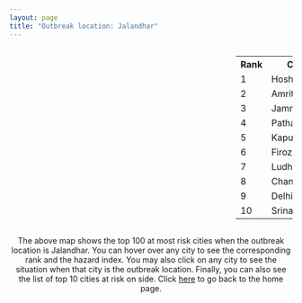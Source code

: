 ```yaml
---
layout: page
title: "Outbreak location: Jalandhar"
---
```

<div style="width: 100%; overflow: auto;">
<div style="width: 75%; float: left;">
<div id="mapid">
<script src="https://buda-magenta.github.io/hazard_map/load_map.js"></script>

<script>
var marker_outbreak = L.marker([31.292011, 75.568058],{"autoPan": true}).addTo(map); marker_outbreak.bindTooltip("Jalandhar").openTooltip();

var circle_1 = L.circle([31.608574, 75.846442], {"pane": "markerPane", "color": "red", "fill": true, "fillOpacity": 0.2, "fillRule": "evenodd", "lineCap": "round", "lineJoin": "round", "opacity": 1.0, "radius": 98198, "stroke": true, "weight": 3}).addTo(map);
circle_1.bindTooltip("Hoshiarpur<br>rank: 1<br>hazard index: 0.098198")
circle_1.bindPopup('<a href="https://buda-magenta.github.io/hazard_map/Hoshiarpur">Hoshiarpur</a>')

var circle_2 = L.circle([31.634308, 74.873679], {"pane": "markerPane", "color": "red", "fill": true, "fillOpacity": 0.2, "fillRule": "evenodd", "lineCap": "round", "lineJoin": "round", "opacity": 1.0, "radius": 73329, "stroke": true, "weight": 3}).addTo(map);
circle_2.bindTooltip("Amritsar<br>rank: 2<br>hazard index: 0.073329")
circle_2.bindPopup('<a href="https://buda-magenta.github.io/hazard_map/Amritsar">Amritsar</a>')

var circle_3 = L.circle([32.718561, 74.858092], {"pane": "markerPane", "color": "red", "fill": true, "fillOpacity": 0.2, "fillRule": "evenodd", "lineCap": "round", "lineJoin": "round", "opacity": 1.0, "radius": 59275, "stroke": true, "weight": 3}).addTo(map);
circle_3.bindTooltip("Jammu<br>rank: 3<br>hazard index: 0.059275")
circle_3.bindPopup('<a href="https://buda-magenta.github.io/hazard_map/Jammu">Jammu</a>')

var circle_4 = L.circle([32.301710, 75.658642], {"pane": "markerPane", "color": "red", "fill": true, "fillOpacity": 0.2, "fillRule": "evenodd", "lineCap": "round", "lineJoin": "round", "opacity": 1.0, "radius": 32208, "stroke": true, "weight": 3}).addTo(map);
circle_4.bindTooltip("Pathankot<br>rank: 4<br>hazard index: 0.032209")
circle_4.bindPopup('<a href="https://buda-magenta.github.io/hazard_map/Pathankot">Pathankot</a>')

var circle_5 = L.circle([31.385241, 75.305523], {"pane": "markerPane", "color": "red", "fill": true, "fillOpacity": 0.2, "fillRule": "evenodd", "lineCap": "round", "lineJoin": "round", "opacity": 1.0, "radius": 23342, "stroke": true, "weight": 3}).addTo(map);
circle_5.bindTooltip("Kapurthala<br>rank: 5<br>hazard index: 0.023343")
circle_5.bindPopup('<a href="https://buda-magenta.github.io/hazard_map/Kapurthala">Kapurthala</a>')

var circle_6 = L.circle([30.885100, 74.660141], {"pane": "markerPane", "color": "red", "fill": true, "fillOpacity": 0.2, "fillRule": "evenodd", "lineCap": "round", "lineJoin": "round", "opacity": 1.0, "radius": 22910, "stroke": true, "weight": 3}).addTo(map);
circle_6.bindTooltip("Firozpur<br>rank: 6<br>hazard index: 0.022910")
circle_6.bindPopup('<a href="https://buda-magenta.github.io/hazard_map/Firozpur">Firozpur</a>')

var circle_7 = L.circle([30.909016, 75.851601], {"pane": "markerPane", "color": "red", "fill": true, "fillOpacity": 0.2, "fillRule": "evenodd", "lineCap": "round", "lineJoin": "round", "opacity": 1.0, "radius": 20403, "stroke": true, "weight": 3}).addTo(map);
circle_7.bindTooltip("Ludhiana<br>rank: 7<br>hazard index: 0.020404")
circle_7.bindPopup('<a href="https://buda-magenta.github.io/hazard_map/Ludhiana">Ludhiana</a>')

var circle_8 = L.circle([30.733442, 76.779714], {"pane": "markerPane", "color": "red", "fill": true, "fillOpacity": 0.2, "fillRule": "evenodd", "lineCap": "round", "lineJoin": "round", "opacity": 1.0, "radius": 7600, "stroke": true, "weight": 3}).addTo(map);
circle_8.bindTooltip("Chandigarh<br>rank: 8<br>hazard index: 0.007601")
circle_8.bindPopup('<a href="https://buda-magenta.github.io/hazard_map/Chandigarh">Chandigarh</a>')

var circle_9 = L.circle([28.651718, 77.221939], {"pane": "markerPane", "color": "red", "fill": true, "fillOpacity": 0.2, "fillRule": "evenodd", "lineCap": "round", "lineJoin": "round", "opacity": 1.0, "radius": 7436, "stroke": true, "weight": 3}).addTo(map);
circle_9.bindTooltip("Delhi<br>rank: 9<br>hazard index: 0.007436")
circle_9.bindPopup('<a href="https://buda-magenta.github.io/hazard_map/Delhi">Delhi</a>')

var circle_10 = L.circle([34.074744, 74.820444], {"pane": "markerPane", "color": "red", "fill": true, "fillOpacity": 0.2, "fillRule": "evenodd", "lineCap": "round", "lineJoin": "round", "opacity": 1.0, "radius": 2032, "stroke": true, "weight": 3}).addTo(map);
circle_10.bindTooltip("Srinagar<br>rank: 10<br>hazard index: 0.002033")
circle_10.bindPopup('<a href="https://buda-magenta.github.io/hazard_map/Srinagar">Srinagar</a>')

var circle_11 = L.circle([30.179115, 75.047102], {"pane": "markerPane", "color": "red", "fill": true, "fillOpacity": 0.2, "fillRule": "evenodd", "lineCap": "round", "lineJoin": "round", "opacity": 1.0, "radius": 1922, "stroke": true, "weight": 3}).addTo(map);
circle_11.bindTooltip("Bathinda<br>rank: 11<br>hazard index: 0.001923")
circle_11.bindPopup('<a href="https://buda-magenta.github.io/hazard_map/Bathinda">Bathinda</a>')

var circle_12 = L.circle([31.819303, 75.199994], {"pane": "markerPane", "color": "red", "fill": true, "fillOpacity": 0.2, "fillRule": "evenodd", "lineCap": "round", "lineJoin": "round", "opacity": 1.0, "radius": 1747, "stroke": true, "weight": 3}).addTo(map);
circle_12.bindTooltip("Batala<br>rank: 12<br>hazard index: 0.001747")
circle_12.bindPopup('<a href="https://buda-magenta.github.io/hazard_map/Batala">Batala</a>')

var circle_13 = L.circle([29.988077, 77.508130], {"pane": "markerPane", "color": "red", "fill": true, "fillOpacity": 0.2, "fillRule": "evenodd", "lineCap": "round", "lineJoin": "round", "opacity": 1.0, "radius": 1600, "stroke": true, "weight": 3}).addTo(map);
circle_13.bindTooltip("Saharanpur<br>rank: 13<br>hazard index: 0.001600")
circle_13.bindPopup('<a href="https://buda-magenta.github.io/hazard_map/Saharanpur">Saharanpur</a>')

var circle_14 = L.circle([29.583333, 75.083333], {"pane": "markerPane", "color": "red", "fill": true, "fillOpacity": 0.2, "fillRule": "evenodd", "lineCap": "round", "lineJoin": "round", "opacity": 1.0, "radius": 1342, "stroke": true, "weight": 3}).addTo(map);
circle_14.bindTooltip("Sirsa<br>rank: 14<br>hazard index: 0.001342")
circle_14.bindPopup('<a href="https://buda-magenta.github.io/hazard_map/Sirsa">Sirsa</a>')

var circle_15 = L.circle([30.145054, 74.195660], {"pane": "markerPane", "color": "red", "fill": true, "fillOpacity": 0.2, "fillRule": "evenodd", "lineCap": "round", "lineJoin": "round", "opacity": 1.0, "radius": 1334, "stroke": true, "weight": 3}).addTo(map);
circle_15.bindTooltip("Abohar<br>rank: 15<br>hazard index: 0.001335")
circle_15.bindPopup('<a href="https://buda-magenta.github.io/hazard_map/Abohar">Abohar</a>')

var circle_16 = L.circle([31.104153, 77.170973], {"pane": "markerPane", "color": "red", "fill": true, "fillOpacity": 0.2, "fillRule": "evenodd", "lineCap": "round", "lineJoin": "round", "opacity": 1.0, "radius": 1043, "stroke": true, "weight": 3}).addTo(map);
circle_16.bindTooltip("Shimla<br>rank: 16<br>hazard index: 0.001044")
circle_16.bindPopup('<a href="https://buda-magenta.github.io/hazard_map/Shimla">Shimla</a>')

var circle_17 = L.circle([30.783987, 75.160574], {"pane": "markerPane", "color": "red", "fill": true, "fillOpacity": 0.2, "fillRule": "evenodd", "lineCap": "round", "lineJoin": "round", "opacity": 1.0, "radius": 900, "stroke": true, "weight": 3}).addTo(map);
circle_17.bindTooltip("Moga<br>rank: 17<br>hazard index: 0.000901")
circle_17.bindPopup('<a href="https://buda-magenta.github.io/hazard_map/Moga">Moga</a>')

var circle_18 = L.circle([30.883006, 75.869732], {"pane": "markerPane", "color": "red", "fill": true, "fillOpacity": 0.2, "fillRule": "evenodd", "lineCap": "round", "lineJoin": "round", "opacity": 1.0, "radius": 898, "stroke": true, "weight": 3}).addTo(map);
circle_18.bindTooltip("S.A.S. Nagar<br>rank: 18<br>hazard index: 0.000899")
circle_18.bindPopup('<a href="https://buda-magenta.github.io/hazard_map/S.A.S._Nagar">S.A.S. Nagar</a>')

var circle_19 = L.circle([30.283140, 74.522997], {"pane": "markerPane", "color": "red", "fill": true, "fillOpacity": 0.2, "fillRule": "evenodd", "lineCap": "round", "lineJoin": "round", "opacity": 1.0, "radius": 889, "stroke": true, "weight": 3}).addTo(map);
circle_19.bindTooltip("Muktsar<br>rank: 19<br>hazard index: 0.000889")
circle_19.bindPopup('<a href="https://buda-magenta.github.io/hazard_map/Muktsar">Muktsar</a>')

var circle_20 = L.circle([19.075990, 72.877393], {"pane": "markerPane", "color": "red", "fill": true, "fillOpacity": 0.2, "fillRule": "evenodd", "lineCap": "round", "lineJoin": "round", "opacity": 1.0, "radius": 771, "stroke": true, "weight": 3}).addTo(map);
circle_20.bindTooltip("Mumbai<br>rank: 20<br>hazard index: 0.000771")
circle_20.bindPopup('<a href="https://buda-magenta.github.io/hazard_map/Mumbai">Mumbai</a>')

var circle_21 = L.circle([30.533129, 75.880760], {"pane": "markerPane", "color": "red", "fill": true, "fillOpacity": 0.2, "fillRule": "evenodd", "lineCap": "round", "lineJoin": "round", "opacity": 1.0, "radius": 760, "stroke": true, "weight": 3}).addTo(map);
circle_21.bindTooltip("Malerkotla<br>rank: 21<br>hazard index: 0.000761")
circle_21.bindPopup('<a href="https://buda-magenta.github.io/hazard_map/Malerkotla">Malerkotla</a>')

var circle_22 = L.circle([30.209087, 76.339872], {"pane": "markerPane", "color": "red", "fill": true, "fillOpacity": 0.2, "fillRule": "evenodd", "lineCap": "round", "lineJoin": "round", "opacity": 1.0, "radius": 690, "stroke": true, "weight": 3}).addTo(map);
circle_22.bindTooltip("Patiala<br>rank: 22<br>hazard index: 0.000690")
circle_22.bindPopup('<a href="https://buda-magenta.github.io/hazard_map/Patiala">Patiala</a>')

var circle_23 = L.circle([26.296772, 73.035143], {"pane": "markerPane", "color": "red", "fill": true, "fillOpacity": 0.2, "fillRule": "evenodd", "lineCap": "round", "lineJoin": "round", "opacity": 1.0, "radius": 684, "stroke": true, "weight": 3}).addTo(map);
circle_23.bindTooltip("Jodhpur<br>rank: 23<br>hazard index: 0.000684")
circle_23.bindPopup('<a href="https://buda-magenta.github.io/hazard_map/Jodhpur">Jodhpur</a>')

var circle_24 = L.circle([23.021624, 72.579707], {"pane": "markerPane", "color": "red", "fill": true, "fillOpacity": 0.2, "fillRule": "evenodd", "lineCap": "round", "lineJoin": "round", "opacity": 1.0, "radius": 642, "stroke": true, "weight": 3}).addTo(map);
circle_24.bindTooltip("Ahmedabad<br>rank: 24<br>hazard index: 0.000642")
circle_24.bindPopup('<a href="https://buda-magenta.github.io/hazard_map/Ahmedabad">Ahmedabad</a>')

var circle_25 = L.circle([26.838100, 80.934600], {"pane": "markerPane", "color": "red", "fill": true, "fillOpacity": 0.2, "fillRule": "evenodd", "lineCap": "round", "lineJoin": "round", "opacity": 1.0, "radius": 574, "stroke": true, "weight": 3}).addTo(map);
circle_25.bindTooltip("Lucknow<br>rank: 25<br>hazard index: 0.000575")
circle_25.bindPopup('<a href="https://buda-magenta.github.io/hazard_map/Lucknow">Lucknow</a>')

var circle_26 = L.circle([30.370469, 75.504017], {"pane": "markerPane", "color": "red", "fill": true, "fillOpacity": 0.2, "fillRule": "evenodd", "lineCap": "round", "lineJoin": "round", "opacity": 1.0, "radius": 567, "stroke": true, "weight": 3}).addTo(map);
circle_26.bindTooltip("Barnala<br>rank: 26<br>hazard index: 0.000568")
circle_26.bindPopup('<a href="https://buda-magenta.github.io/hazard_map/Barnala">Barnala</a>')

var circle_27 = L.circle([28.863842, 78.805778], {"pane": "markerPane", "color": "red", "fill": true, "fillOpacity": 0.2, "fillRule": "evenodd", "lineCap": "round", "lineJoin": "round", "opacity": 1.0, "radius": 530, "stroke": true, "weight": 3}).addTo(map);
circle_27.bindTooltip("Moradabad<br>rank: 27<br>hazard index: 0.000530")
circle_27.bindPopup('<a href="https://buda-magenta.github.io/hazard_map/Moradabad">Moradabad</a>')

var circle_28 = L.circle([29.000653, 77.768229], {"pane": "markerPane", "color": "red", "fill": true, "fillOpacity": 0.2, "fillRule": "evenodd", "lineCap": "round", "lineJoin": "round", "opacity": 1.0, "radius": 488, "stroke": true, "weight": 3}).addTo(map);
circle_28.bindTooltip("Meerut<br>rank: 28<br>hazard index: 0.000488")
circle_28.bindPopup('<a href="https://buda-magenta.github.io/hazard_map/Meerut">Meerut</a>')

var circle_29 = L.circle([30.384367, 76.770421], {"pane": "markerPane", "color": "red", "fill": true, "fillOpacity": 0.2, "fillRule": "evenodd", "lineCap": "round", "lineJoin": "round", "opacity": 1.0, "radius": 462, "stroke": true, "weight": 3}).addTo(map);
circle_29.bindTooltip("Ambala<br>rank: 29<br>hazard index: 0.000463")
circle_29.bindPopup('<a href="https://buda-magenta.github.io/hazard_map/Ambala">Ambala</a>')

var circle_30 = L.circle([25.531031, 78.652689], {"pane": "markerPane", "color": "red", "fill": true, "fillOpacity": 0.2, "fillRule": "evenodd", "lineCap": "round", "lineJoin": "round", "opacity": 1.0, "radius": 446, "stroke": true, "weight": 3}).addTo(map);
circle_30.bindTooltip("Jhansi<br>rank: 30<br>hazard index: 0.000447")
circle_30.bindPopup('<a href="https://buda-magenta.github.io/hazard_map/Jhansi">Jhansi</a>')

var circle_31 = L.circle([28.015929, 73.317137], {"pane": "markerPane", "color": "red", "fill": true, "fillOpacity": 0.2, "fillRule": "evenodd", "lineCap": "round", "lineJoin": "round", "opacity": 1.0, "radius": 422, "stroke": true, "weight": 3}).addTo(map);
circle_31.bindTooltip("Bikaner<br>rank: 31<br>hazard index: 0.000423")
circle_31.bindPopup('<a href="https://buda-magenta.github.io/hazard_map/Bikaner">Bikaner</a>')

var circle_32 = L.circle([28.457876, 79.405571], {"pane": "markerPane", "color": "red", "fill": true, "fillOpacity": 0.2, "fillRule": "evenodd", "lineCap": "round", "lineJoin": "round", "opacity": 1.0, "radius": 415, "stroke": true, "weight": 3}).addTo(map);
circle_32.bindTooltip("Bareilly<br>rank: 32<br>hazard index: 0.000416")
circle_32.bindPopup('<a href="https://buda-magenta.github.io/hazard_map/Bareilly">Bareilly</a>')

var circle_33 = L.circle([28.428262, 77.002700], {"pane": "markerPane", "color": "red", "fill": true, "fillOpacity": 0.2, "fillRule": "evenodd", "lineCap": "round", "lineJoin": "round", "opacity": 1.0, "radius": 358, "stroke": true, "weight": 3}).addTo(map);
circle_33.bindTooltip("Gurgaon<br>rank: 33<br>hazard index: 0.000358")
circle_33.bindPopup('<a href="https://buda-magenta.github.io/hazard_map/Gurgaon">Gurgaon</a>')

var circle_34 = L.circle([22.541418, 88.357691], {"pane": "markerPane", "color": "red", "fill": true, "fillOpacity": 0.2, "fillRule": "evenodd", "lineCap": "round", "lineJoin": "round", "opacity": 1.0, "radius": 347, "stroke": true, "weight": 3}).addTo(map);
circle_34.bindTooltip("Kolkata<br>rank: 34<br>hazard index: 0.000348")
circle_34.bindPopup('<a href="https://buda-magenta.github.io/hazard_map/Kolkata">Kolkata</a>')

var circle_35 = L.circle([29.938447, 78.145298], {"pane": "markerPane", "color": "red", "fill": true, "fillOpacity": 0.2, "fillRule": "evenodd", "lineCap": "round", "lineJoin": "round", "opacity": 1.0, "radius": 296, "stroke": true, "weight": 3}).addTo(map);
circle_35.bindTooltip("Haridwar<br>rank: 35<br>hazard index: 0.000297")
circle_35.bindPopup('<a href="https://buda-magenta.github.io/hazard_map/Haridwar">Haridwar</a>')

var circle_36 = L.circle([26.671329, 83.364583], {"pane": "markerPane", "color": "red", "fill": true, "fillOpacity": 0.2, "fillRule": "evenodd", "lineCap": "round", "lineJoin": "round", "opacity": 1.0, "radius": 265, "stroke": true, "weight": 3}).addTo(map);
circle_36.bindTooltip("Gorakhpur<br>rank: 36<br>hazard index: 0.000266")
circle_36.bindPopup('<a href="https://buda-magenta.github.io/hazard_map/Gorakhpur">Gorakhpur</a>')

var circle_37 = L.circle([29.168807, 75.746110], {"pane": "markerPane", "color": "red", "fill": true, "fillOpacity": 0.2, "fillRule": "evenodd", "lineCap": "round", "lineJoin": "round", "opacity": 1.0, "radius": 257, "stroke": true, "weight": 3}).addTo(map);
circle_37.bindTooltip("Hisar<br>rank: 37<br>hazard index: 0.000257")
circle_37.bindPopup('<a href="https://buda-magenta.github.io/hazard_map/Hisar">Hisar</a>')

var circle_38 = L.circle([29.993040, 76.829223], {"pane": "markerPane", "color": "red", "fill": true, "fillOpacity": 0.2, "fillRule": "evenodd", "lineCap": "round", "lineJoin": "round", "opacity": 1.0, "radius": 254, "stroke": true, "weight": 3}).addTo(map);
circle_38.bindTooltip("Thanesar<br>rank: 38<br>hazard index: 0.000255")
circle_38.bindPopup('<a href="https://buda-magenta.github.io/hazard_map/Thanesar">Thanesar</a>')

var circle_39 = L.circle([30.211200, 77.286390], {"pane": "markerPane", "color": "red", "fill": true, "fillOpacity": 0.2, "fillRule": "evenodd", "lineCap": "round", "lineJoin": "round", "opacity": 1.0, "radius": 247, "stroke": true, "weight": 3}).addTo(map);
circle_39.bindTooltip("Yamunanagar<br>rank: 39<br>hazard index: 0.000248")
circle_39.bindPopup('<a href="https://buda-magenta.github.io/hazard_map/Yamunanagar">Yamunanagar</a>')

var circle_40 = L.circle([29.822821, 76.378310], {"pane": "markerPane", "color": "red", "fill": true, "fillOpacity": 0.2, "fillRule": "evenodd", "lineCap": "round", "lineJoin": "round", "opacity": 1.0, "radius": 239, "stroke": true, "weight": 3}).addTo(map);
circle_40.bindTooltip("Kaithal<br>rank: 40<br>hazard index: 0.000240")
circle_40.bindPopup('<a href="https://buda-magenta.github.io/hazard_map/Kaithal">Kaithal</a>')

var circle_41 = L.circle([26.460914, 80.321759], {"pane": "markerPane", "color": "red", "fill": true, "fillOpacity": 0.2, "fillRule": "evenodd", "lineCap": "round", "lineJoin": "round", "opacity": 1.0, "radius": 232, "stroke": true, "weight": 3}).addTo(map);
circle_41.bindTooltip("Kanpur<br>rank: 41<br>hazard index: 0.000233")
circle_41.bindPopup('<a href="https://buda-magenta.github.io/hazard_map/Kanpur">Kanpur</a>')

var circle_42 = L.circle([26.915458, 75.818982], {"pane": "markerPane", "color": "red", "fill": true, "fillOpacity": 0.2, "fillRule": "evenodd", "lineCap": "round", "lineJoin": "round", "opacity": 1.0, "radius": 202, "stroke": true, "weight": 3}).addTo(map);
circle_42.bindTooltip("Jaipur<br>rank: 42<br>hazard index: 0.000202")
circle_42.bindPopup('<a href="https://buda-magenta.github.io/hazard_map/Jaipur">Jaipur</a>')

var circle_43 = L.circle([29.367200, 74.298364], {"pane": "markerPane", "color": "red", "fill": true, "fillOpacity": 0.2, "fillRule": "evenodd", "lineCap": "round", "lineJoin": "round", "opacity": 1.0, "radius": 178, "stroke": true, "weight": 3}).addTo(map);
circle_43.bindTooltip("Hanumangarh<br>rank: 43<br>hazard index: 0.000178")
circle_43.bindPopup('<a href="https://buda-magenta.github.io/hazard_map/Hanumangarh">Hanumangarh</a>')

var circle_44 = L.circle([29.869350, 77.890212], {"pane": "markerPane", "color": "red", "fill": true, "fillOpacity": 0.2, "fillRule": "evenodd", "lineCap": "round", "lineJoin": "round", "opacity": 1.0, "radius": 161, "stroke": true, "weight": 3}).addTo(map);
circle_44.bindTooltip("Roorkee<br>rank: 44<br>hazard index: 0.000161")
circle_44.bindPopup('<a href="https://buda-magenta.github.io/hazard_map/Roorkee">Roorkee</a>')

var circle_45 = L.circle([25.335649, 83.007629], {"pane": "markerPane", "color": "red", "fill": true, "fillOpacity": 0.2, "fillRule": "evenodd", "lineCap": "round", "lineJoin": "round", "opacity": 1.0, "radius": 158, "stroke": true, "weight": 3}).addTo(map);
circle_45.bindTooltip("Varanasi<br>rank: 45<br>hazard index: 0.000158")
circle_45.bindPopup('<a href="https://buda-magenta.github.io/hazard_map/Varanasi">Varanasi</a>')

var circle_46 = L.circle([30.325565, 78.043681], {"pane": "markerPane", "color": "red", "fill": true, "fillOpacity": 0.2, "fillRule": "evenodd", "lineCap": "round", "lineJoin": "round", "opacity": 1.0, "radius": 154, "stroke": true, "weight": 3}).addTo(map);
circle_46.bindTooltip("Dehradun<br>rank: 46<br>hazard index: 0.000154")
circle_46.bindPopup('<a href="https://buda-magenta.github.io/hazard_map/Dehradun">Dehradun</a>')

var circle_47 = L.circle([29.448006, 77.740685], {"pane": "markerPane", "color": "red", "fill": true, "fillOpacity": 0.2, "fillRule": "evenodd", "lineCap": "round", "lineJoin": "round", "opacity": 1.0, "radius": 146, "stroke": true, "weight": 3}).addTo(map);
circle_47.bindTooltip("Muzaffarnagar<br>rank: 47<br>hazard index: 0.000146")
circle_47.bindPopup('<a href="https://buda-magenta.github.io/hazard_map/Muzaffarnagar">Muzaffarnagar</a>')

var circle_48 = L.circle([30.129326, 77.245483], {"pane": "markerPane", "color": "red", "fill": true, "fillOpacity": 0.2, "fillRule": "evenodd", "lineCap": "round", "lineJoin": "round", "opacity": 1.0, "radius": 139, "stroke": true, "weight": 3}).addTo(map);
circle_48.bindTooltip("Jagadhri<br>rank: 48<br>hazard index: 0.000139")
circle_48.bindPopup('<a href="https://buda-magenta.github.io/hazard_map/Jagadhri">Jagadhri</a>')

var circle_49 = L.circle([29.301826, 76.338471], {"pane": "markerPane", "color": "red", "fill": true, "fillOpacity": 0.2, "fillRule": "evenodd", "lineCap": "round", "lineJoin": "round", "opacity": 1.0, "radius": 133, "stroke": true, "weight": 3}).addTo(map);
circle_49.bindTooltip("Jind<br>rank: 49<br>hazard index: 0.000133")
circle_49.bindPopup('<a href="https://buda-magenta.github.io/hazard_map/Jind">Jind</a>')

var circle_50 = L.circle([27.175255, 78.009816], {"pane": "markerPane", "color": "red", "fill": true, "fillOpacity": 0.2, "fillRule": "evenodd", "lineCap": "round", "lineJoin": "round", "opacity": 1.0, "radius": 121, "stroke": true, "weight": 3}).addTo(map);
circle_50.bindTooltip("Agra<br>rank: 50<br>hazard index: 0.000121")
circle_50.bindPopup('<a href="https://buda-magenta.github.io/hazard_map/Agra">Agra</a>')

var circle_51 = L.circle([12.979120, 77.591300], {"pane": "markerPane", "color": "red", "fill": true, "fillOpacity": 0.2, "fillRule": "evenodd", "lineCap": "round", "lineJoin": "round", "opacity": 1.0, "radius": 120, "stroke": true, "weight": 3}).addTo(map);
circle_51.bindTooltip("Bangalore<br>rank: 51<br>hazard index: 0.000120")
circle_51.bindPopup('<a href="https://buda-magenta.github.io/hazard_map/Bangalore">Bangalore</a>')

var circle_52 = L.circle([25.609324, 85.123525], {"pane": "markerPane", "color": "red", "fill": true, "fillOpacity": 0.2, "fillRule": "evenodd", "lineCap": "round", "lineJoin": "round", "opacity": 1.0, "radius": 114, "stroke": true, "weight": 3}).addTo(map);
circle_52.bindTooltip("Patna<br>rank: 52<br>hazard index: 0.000115")
circle_52.bindPopup('<a href="https://buda-magenta.github.io/hazard_map/Patna">Patna</a>')

var circle_53 = L.circle([23.258486, 77.401989], {"pane": "markerPane", "color": "red", "fill": true, "fillOpacity": 0.2, "fillRule": "evenodd", "lineCap": "round", "lineJoin": "round", "opacity": 1.0, "radius": 110, "stroke": true, "weight": 3}).addTo(map);
circle_53.bindTooltip("Bhopal<br>rank: 53<br>hazard index: 0.000111")
circle_53.bindPopup('<a href="https://buda-magenta.github.io/hazard_map/Bhopal">Bhopal</a>')

var circle_54 = L.circle([28.402979, 77.310384], {"pane": "markerPane", "color": "red", "fill": true, "fillOpacity": 0.2, "fillRule": "evenodd", "lineCap": "round", "lineJoin": "round", "opacity": 1.0, "radius": 99, "stroke": true, "weight": 3}).addTo(map);
circle_54.bindTooltip("Faridabad<br>rank: 54<br>hazard index: 0.000099")
circle_54.bindPopup('<a href="https://buda-magenta.github.io/hazard_map/Faridabad">Faridabad</a>')

var circle_55 = L.circle([25.565691, 80.063489], {"pane": "markerPane", "color": "red", "fill": true, "fillOpacity": 0.2, "fillRule": "evenodd", "lineCap": "round", "lineJoin": "round", "opacity": 1.0, "radius": 96, "stroke": true, "weight": 3}).addTo(map);
circle_55.bindTooltip("Khanna<br>rank: 55<br>hazard index: 0.000097")
circle_55.bindPopup('<a href="https://buda-magenta.github.io/hazard_map/Khanna">Khanna</a>')

var circle_56 = L.circle([21.170200, 72.831100], {"pane": "markerPane", "color": "red", "fill": true, "fillOpacity": 0.2, "fillRule": "evenodd", "lineCap": "round", "lineJoin": "round", "opacity": 1.0, "radius": 93, "stroke": true, "weight": 3}).addTo(map);
circle_56.bindTooltip("Surat<br>rank: 56<br>hazard index: 0.000093")
circle_56.bindPopup('<a href="https://buda-magenta.github.io/hazard_map/Surat">Surat</a>')

var circle_57 = L.circle([27.912633, 79.746563], {"pane": "markerPane", "color": "red", "fill": true, "fillOpacity": 0.2, "fillRule": "evenodd", "lineCap": "round", "lineJoin": "round", "opacity": 1.0, "radius": 86, "stroke": true, "weight": 3}).addTo(map);
circle_57.bindTooltip("Shahjahanpur<br>rank: 57<br>hazard index: 0.000086")
circle_57.bindPopup('<a href="https://buda-magenta.github.io/hazard_map/Shahjahanpur">Shahjahanpur</a>')

var circle_58 = L.circle([21.149813, 79.082056], {"pane": "markerPane", "color": "red", "fill": true, "fillOpacity": 0.2, "fillRule": "evenodd", "lineCap": "round", "lineJoin": "round", "opacity": 1.0, "radius": 82, "stroke": true, "weight": 3}).addTo(map);
circle_58.bindTooltip("Nagpur<br>rank: 58<br>hazard index: 0.000083")
circle_58.bindPopup('<a href="https://buda-magenta.github.io/hazard_map/Nagpur">Nagpur</a>')

var circle_59 = L.circle([26.203725, 78.157363], {"pane": "markerPane", "color": "red", "fill": true, "fillOpacity": 0.2, "fillRule": "evenodd", "lineCap": "round", "lineJoin": "round", "opacity": 1.0, "radius": 81, "stroke": true, "weight": 3}).addTo(map);
circle_59.bindTooltip("Gwalior<br>rank: 59<br>hazard index: 0.000081")
circle_59.bindPopup('<a href="https://buda-magenta.github.io/hazard_map/Gwalior">Gwalior</a>')

var circle_60 = L.circle([28.901090, 76.580194], {"pane": "markerPane", "color": "red", "fill": true, "fillOpacity": 0.2, "fillRule": "evenodd", "lineCap": "round", "lineJoin": "round", "opacity": 1.0, "radius": 76, "stroke": true, "weight": 3}).addTo(map);
circle_60.bindTooltip("Rohtak<br>rank: 60<br>hazard index: 0.000077")
circle_60.bindPopup('<a href="https://buda-magenta.github.io/hazard_map/Rohtak">Rohtak</a>')

var circle_61 = L.circle([18.521428, 73.854454], {"pane": "markerPane", "color": "red", "fill": true, "fillOpacity": 0.2, "fillRule": "evenodd", "lineCap": "round", "lineJoin": "round", "opacity": 1.0, "radius": 74, "stroke": true, "weight": 3}).addTo(map);
circle_61.bindTooltip("Pune<br>rank: 61<br>hazard index: 0.000075")
circle_61.bindPopup('<a href="https://buda-magenta.github.io/hazard_map/Pune">Pune</a>')

var circle_62 = L.circle([25.438130, 81.833800], {"pane": "markerPane", "color": "red", "fill": true, "fillOpacity": 0.2, "fillRule": "evenodd", "lineCap": "round", "lineJoin": "round", "opacity": 1.0, "radius": 74, "stroke": true, "weight": 3}).addTo(map);
circle_62.bindTooltip("Allahabad<br>rank: 62<br>hazard index: 0.000074")
circle_62.bindPopup('<a href="https://buda-magenta.github.io/hazard_map/Allahabad">Allahabad</a>')

var circle_63 = L.circle([28.753900, 77.399900], {"pane": "markerPane", "color": "red", "fill": true, "fillOpacity": 0.2, "fillRule": "evenodd", "lineCap": "round", "lineJoin": "round", "opacity": 1.0, "radius": 71, "stroke": true, "weight": 3}).addTo(map);
circle_63.bindTooltip("Khora<br>rank: 63<br>hazard index: 0.000072")
circle_63.bindPopup('<a href="https://buda-magenta.github.io/hazard_map/Khora">Khora</a>')

var circle_64 = L.circle([27.060786, 74.176675], {"pane": "markerPane", "color": "red", "fill": true, "fillOpacity": 0.2, "fillRule": "evenodd", "lineCap": "round", "lineJoin": "round", "opacity": 1.0, "radius": 65, "stroke": true, "weight": 3}).addTo(map);
circle_64.bindTooltip("Nagaur<br>rank: 64<br>hazard index: 0.000066")
circle_64.bindPopup('<a href="https://buda-magenta.github.io/hazard_map/Nagaur">Nagaur</a>')

var circle_65 = L.circle([29.391275, 76.977168], {"pane": "markerPane", "color": "red", "fill": true, "fillOpacity": 0.2, "fillRule": "evenodd", "lineCap": "round", "lineJoin": "round", "opacity": 1.0, "radius": 63, "stroke": true, "weight": 3}).addTo(map);
circle_65.bindTooltip("Panipat<br>rank: 65<br>hazard index: 0.000064")
circle_65.bindPopup('<a href="https://buda-magenta.github.io/hazard_map/Panipat">Panipat</a>')

var circle_66 = L.circle([26.148658, 85.340013], {"pane": "markerPane", "color": "red", "fill": true, "fillOpacity": 0.2, "fillRule": "evenodd", "lineCap": "round", "lineJoin": "round", "opacity": 1.0, "radius": 63, "stroke": true, "weight": 3}).addTo(map);
circle_66.bindTooltip("Muzaffarpur<br>rank: 66<br>hazard index: 0.000063")
circle_66.bindPopup('<a href="https://buda-magenta.github.io/hazard_map/Muzaffarpur">Muzaffarpur</a>')

var circle_67 = L.circle([27.504639, 80.829466], {"pane": "markerPane", "color": "red", "fill": true, "fillOpacity": 0.2, "fillRule": "evenodd", "lineCap": "round", "lineJoin": "round", "opacity": 1.0, "radius": 62, "stroke": true, "weight": 3}).addTo(map);
circle_67.bindTooltip("Sitapur<br>rank: 67<br>hazard index: 0.000062")
circle_67.bindPopup('<a href="https://buda-magenta.github.io/hazard_map/Sitapur">Sitapur</a>')

var circle_68 = L.circle([26.083143, 86.032571], {"pane": "markerPane", "color": "red", "fill": true, "fillOpacity": 0.2, "fillRule": "evenodd", "lineCap": "round", "lineJoin": "round", "opacity": 1.0, "radius": 61, "stroke": true, "weight": 3}).addTo(map);
circle_68.bindTooltip("Darbhanga<br>rank: 68<br>hazard index: 0.000062")
circle_68.bindPopup('<a href="https://buda-magenta.github.io/hazard_map/Darbhanga">Darbhanga</a>')

var circle_69 = L.circle([27.876990, 78.137290], {"pane": "markerPane", "color": "red", "fill": true, "fillOpacity": 0.2, "fillRule": "evenodd", "lineCap": "round", "lineJoin": "round", "opacity": 1.0, "radius": 58, "stroke": true, "weight": 3}).addTo(map);
circle_69.bindTooltip("Aligarh<br>rank: 69<br>hazard index: 0.000058")
circle_69.bindPopup('<a href="https://buda-magenta.github.io/hazard_map/Aligarh">Aligarh</a>')

var circle_70 = L.circle([22.720362, 75.868200], {"pane": "markerPane", "color": "red", "fill": true, "fillOpacity": 0.2, "fillRule": "evenodd", "lineCap": "round", "lineJoin": "round", "opacity": 1.0, "radius": 52, "stroke": true, "weight": 3}).addTo(map);
circle_70.bindTooltip("Indore<br>rank: 70<br>hazard index: 0.000053")
circle_70.bindPopup('<a href="https://buda-magenta.github.io/hazard_map/Indore">Indore</a>')

var circle_71 = L.circle([23.795281, 86.430964], {"pane": "markerPane", "color": "red", "fill": true, "fillOpacity": 0.2, "fillRule": "evenodd", "lineCap": "round", "lineJoin": "round", "opacity": 1.0, "radius": 52, "stroke": true, "weight": 3}).addTo(map);
circle_71.bindTooltip("Dhanbad<br>rank: 71<br>hazard index: 0.000053")
circle_71.bindPopup('<a href="https://buda-magenta.github.io/hazard_map/Dhanbad">Dhanbad</a>')

var circle_72 = L.circle([28.794068, 79.185930], {"pane": "markerPane", "color": "red", "fill": true, "fillOpacity": 0.2, "fillRule": "evenodd", "lineCap": "round", "lineJoin": "round", "opacity": 1.0, "radius": 49, "stroke": true, "weight": 3}).addTo(map);
circle_72.bindTooltip("Rampur<br>rank: 72<br>hazard index: 0.000049")
circle_72.bindPopup('<a href="https://buda-magenta.github.io/hazard_map/Rampur">Rampur</a>')

var circle_73 = L.circle([17.388786, 78.461065], {"pane": "markerPane", "color": "red", "fill": true, "fillOpacity": 0.2, "fillRule": "evenodd", "lineCap": "round", "lineJoin": "round", "opacity": 1.0, "radius": 47, "stroke": true, "weight": 3}).addTo(map);
circle_73.bindTooltip("Hyderabad<br>rank: 73<br>hazard index: 0.000047")
circle_73.bindPopup('<a href="https://buda-magenta.github.io/hazard_map/Hyderabad">Hyderabad</a>')

var circle_74 = L.circle([23.749721, 91.876635], {"pane": "markerPane", "color": "red", "fill": true, "fillOpacity": 0.2, "fillRule": "evenodd", "lineCap": "round", "lineJoin": "round", "opacity": 1.0, "radius": 45, "stroke": true, "weight": 3}).addTo(map);
circle_74.bindTooltip("Ganganagar<br>rank: 74<br>hazard index: 0.000046")
circle_74.bindPopup('<a href="https://buda-magenta.github.io/hazard_map/Ganganagar">Ganganagar</a>')

var circle_75 = L.circle([28.826162, 77.541656], {"pane": "markerPane", "color": "red", "fill": true, "fillOpacity": 0.2, "fillRule": "evenodd", "lineCap": "round", "lineJoin": "round", "opacity": 1.0, "radius": 45, "stroke": true, "weight": 3}).addTo(map);
circle_75.bindTooltip("Modinagar<br>rank: 75<br>hazard index: 0.000045")
circle_75.bindPopup('<a href="https://buda-magenta.github.io/hazard_map/Modinagar">Modinagar</a>')

var circle_76 = L.circle([29.680327, 76.989625], {"pane": "markerPane", "color": "red", "fill": true, "fillOpacity": 0.2, "fillRule": "evenodd", "lineCap": "round", "lineJoin": "round", "opacity": 1.0, "radius": 45, "stroke": true, "weight": 3}).addTo(map);
circle_76.bindTooltip("Karnal<br>rank: 76<br>hazard index: 0.000045")
circle_76.bindPopup('<a href="https://buda-magenta.github.io/hazard_map/Karnal">Karnal</a>')

var circle_77 = L.circle([23.687130, 86.974659], {"pane": "markerPane", "color": "red", "fill": true, "fillOpacity": 0.2, "fillRule": "evenodd", "lineCap": "round", "lineJoin": "round", "opacity": 1.0, "radius": 43, "stroke": true, "weight": 3}).addTo(map);
circle_77.bindTooltip("Asansol<br>rank: 77<br>hazard index: 0.000043")
circle_77.bindPopup('<a href="https://buda-magenta.github.io/hazard_map/Asansol">Asansol</a>')

var circle_78 = L.circle([19.194329, 72.970178], {"pane": "markerPane", "color": "red", "fill": true, "fillOpacity": 0.2, "fillRule": "evenodd", "lineCap": "round", "lineJoin": "round", "opacity": 1.0, "radius": 43, "stroke": true, "weight": 3}).addTo(map);
circle_78.bindTooltip("Thane<br>rank: 78<br>hazard index: 0.000043")
circle_78.bindPopup('<a href="https://buda-magenta.github.io/hazard_map/Thane">Thane</a>')

var circle_79 = L.circle([29.003314, 77.016732], {"pane": "markerPane", "color": "red", "fill": true, "fillOpacity": 0.2, "fillRule": "evenodd", "lineCap": "round", "lineJoin": "round", "opacity": 1.0, "radius": 42, "stroke": true, "weight": 3}).addTo(map);
circle_79.bindTooltip("Sonipat<br>rank: 79<br>hazard index: 0.000043")
circle_79.bindPopup('<a href="https://buda-magenta.github.io/hazard_map/Sonipat">Sonipat</a>')

var circle_80 = L.circle([28.733400, 77.298600], {"pane": "markerPane", "color": "red", "fill": true, "fillOpacity": 0.2, "fillRule": "evenodd", "lineCap": "round", "lineJoin": "round", "opacity": 1.0, "radius": 42, "stroke": true, "weight": 3}).addTo(map);
circle_80.bindTooltip("Loni<br>rank: 80<br>hazard index: 0.000042")
circle_80.bindPopup('<a href="https://buda-magenta.github.io/hazard_map/Loni">Loni</a>')

var circle_81 = L.circle([13.083694, 80.270186], {"pane": "markerPane", "color": "red", "fill": true, "fillOpacity": 0.2, "fillRule": "evenodd", "lineCap": "round", "lineJoin": "round", "opacity": 1.0, "radius": 40, "stroke": true, "weight": 3}).addTo(map);
circle_81.bindTooltip("Chennai<br>rank: 81<br>hazard index: 0.000041")
circle_81.bindPopup('<a href="https://buda-magenta.github.io/hazard_map/Chennai">Chennai</a>')

var circle_82 = L.circle([25.196826, 76.000893], {"pane": "markerPane", "color": "red", "fill": true, "fillOpacity": 0.2, "fillRule": "evenodd", "lineCap": "round", "lineJoin": "round", "opacity": 1.0, "radius": 39, "stroke": true, "weight": 3}).addTo(map);
circle_82.bindTooltip("Kota<br>rank: 82<br>hazard index: 0.000040")
circle_82.bindPopup('<a href="https://buda-magenta.github.io/hazard_map/Kota">Kota</a>')

var circle_83 = L.circle([25.773344, 84.784977], {"pane": "markerPane", "color": "red", "fill": true, "fillOpacity": 0.2, "fillRule": "evenodd", "lineCap": "round", "lineJoin": "round", "opacity": 1.0, "radius": 38, "stroke": true, "weight": 3}).addTo(map);
circle_83.bindTooltip("Chapra<br>rank: 83<br>hazard index: 0.000039")
circle_83.bindPopup('<a href="https://buda-magenta.github.io/hazard_map/Chapra">Chapra</a>')

var circle_84 = L.circle([22.297314, 73.194257], {"pane": "markerPane", "color": "red", "fill": true, "fillOpacity": 0.2, "fillRule": "evenodd", "lineCap": "round", "lineJoin": "round", "opacity": 1.0, "radius": 38, "stroke": true, "weight": 3}).addTo(map);
circle_84.bindTooltip("Vadodara<br>rank: 84<br>hazard index: 0.000039")
circle_84.bindPopup('<a href="https://buda-magenta.github.io/hazard_map/Vadodara">Vadodara</a>')

var circle_85 = L.circle([19.169335, 77.311013], {"pane": "markerPane", "color": "red", "fill": true, "fillOpacity": 0.2, "fillRule": "evenodd", "lineCap": "round", "lineJoin": "round", "opacity": 1.0, "radius": 36, "stroke": true, "weight": 3}).addTo(map);
circle_85.bindTooltip("Nanded Waghala<br>rank: 85<br>hazard index: 0.000037")
circle_85.bindPopup('<a href="https://buda-magenta.github.io/hazard_map/Nanded_Waghala">Nanded Waghala</a>')

var circle_86 = L.circle([23.535048, 87.338043], {"pane": "markerPane", "color": "red", "fill": true, "fillOpacity": 0.2, "fillRule": "evenodd", "lineCap": "round", "lineJoin": "round", "opacity": 1.0, "radius": 35, "stroke": true, "weight": 3}).addTo(map);
circle_86.bindTooltip("Durgapur<br>rank: 86<br>hazard index: 0.000036")
circle_86.bindPopup('<a href="https://buda-magenta.github.io/hazard_map/Durgapur">Durgapur</a>')

var circle_87 = L.circle([26.469100, 74.639000], {"pane": "markerPane", "color": "red", "fill": true, "fillOpacity": 0.2, "fillRule": "evenodd", "lineCap": "round", "lineJoin": "round", "opacity": 1.0, "radius": 35, "stroke": true, "weight": 3}).addTo(map);
circle_87.bindTooltip("Ajmer<br>rank: 87<br>hazard index: 0.000036")
circle_87.bindPopup('<a href="https://buda-magenta.github.io/hazard_map/Ajmer">Ajmer</a>')

var circle_88 = L.circle([29.211757, 78.961731], {"pane": "markerPane", "color": "red", "fill": true, "fillOpacity": 0.2, "fillRule": "evenodd", "lineCap": "round", "lineJoin": "round", "opacity": 1.0, "radius": 35, "stroke": true, "weight": 3}).addTo(map);
circle_88.bindTooltip("Kashipur<br>rank: 88<br>hazard index: 0.000035")
circle_88.bindPopup('<a href="https://buda-magenta.github.io/hazard_map/Kashipur">Kashipur</a>')

var circle_89 = L.circle([28.660965, 76.834676], {"pane": "markerPane", "color": "red", "fill": true, "fillOpacity": 0.2, "fillRule": "evenodd", "lineCap": "round", "lineJoin": "round", "opacity": 1.0, "radius": 33, "stroke": true, "weight": 3}).addTo(map);
circle_89.bindTooltip("Bahadurgarh<br>rank: 89<br>hazard index: 0.000034")
circle_89.bindPopup('<a href="https://buda-magenta.github.io/hazard_map/Bahadurgarh">Bahadurgarh</a>')

var circle_90 = L.circle([25.512719, 86.090571], {"pane": "markerPane", "color": "red", "fill": true, "fillOpacity": 0.2, "fillRule": "evenodd", "lineCap": "round", "lineJoin": "round", "opacity": 1.0, "radius": 33, "stroke": true, "weight": 3}).addTo(map);
circle_90.bindTooltip("Begusarai<br>rank: 90<br>hazard index: 0.000033")
circle_90.bindPopup('<a href="https://buda-magenta.github.io/hazard_map/Begusarai">Begusarai</a>')

var circle_91 = L.circle([27.633333, 77.583333], {"pane": "markerPane", "color": "red", "fill": true, "fillOpacity": 0.2, "fillRule": "evenodd", "lineCap": "round", "lineJoin": "round", "opacity": 1.0, "radius": 33, "stroke": true, "weight": 3}).addTo(map);
circle_91.bindTooltip("Mathura<br>rank: 91<br>hazard index: 0.000033")
circle_91.bindPopup('<a href="https://buda-magenta.github.io/hazard_map/Mathura">Mathura</a>')

var circle_92 = L.circle([21.237947, 81.633683], {"pane": "markerPane", "color": "red", "fill": true, "fillOpacity": 0.2, "fillRule": "evenodd", "lineCap": "round", "lineJoin": "round", "opacity": 1.0, "radius": 32, "stroke": true, "weight": 3}).addTo(map);
circle_92.bindTooltip("Raipur<br>rank: 92<br>hazard index: 0.000033")
circle_92.bindPopup('<a href="https://buda-magenta.github.io/hazard_map/Raipur">Raipur</a>')

var circle_93 = L.circle([27.109667, 81.918329], {"pane": "markerPane", "color": "red", "fill": true, "fillOpacity": 0.2, "fillRule": "evenodd", "lineCap": "round", "lineJoin": "round", "opacity": 1.0, "radius": 32, "stroke": true, "weight": 3}).addTo(map);
circle_93.bindTooltip("Gonda<br>rank: 93<br>hazard index: 0.000033")
circle_93.bindPopup('<a href="https://buda-magenta.github.io/hazard_map/Gonda">Gonda</a>')

var circle_94 = L.circle([26.724789, 82.793269], {"pane": "markerPane", "color": "red", "fill": true, "fillOpacity": 0.2, "fillRule": "evenodd", "lineCap": "round", "lineJoin": "round", "opacity": 1.0, "radius": 31, "stroke": true, "weight": 3}).addTo(map);
circle_94.bindTooltip("Basti<br>rank: 94<br>hazard index: 0.000032")
circle_94.bindPopup('<a href="https://buda-magenta.github.io/hazard_map/Basti">Basti</a>')

var circle_95 = L.circle([26.180598, 91.753943], {"pane": "markerPane", "color": "red", "fill": true, "fillOpacity": 0.2, "fillRule": "evenodd", "lineCap": "round", "lineJoin": "round", "opacity": 1.0, "radius": 29, "stroke": true, "weight": 3}).addTo(map);
circle_95.bindTooltip("Guwahati<br>rank: 95<br>hazard index: 0.000030")
circle_95.bindPopup('<a href="https://buda-magenta.github.io/hazard_map/Guwahati">Guwahati</a>')

var circle_96 = L.circle([25.720581, 85.255560], {"pane": "markerPane", "color": "red", "fill": true, "fillOpacity": 0.2, "fillRule": "evenodd", "lineCap": "round", "lineJoin": "round", "opacity": 1.0, "radius": 28, "stroke": true, "weight": 3}).addTo(map);
circle_96.bindTooltip("Hajipur<br>rank: 96<br>hazard index: 0.000028")
circle_96.bindPopup('<a href="https://buda-magenta.github.io/hazard_map/Hajipur">Hajipur</a>')

var circle_97 = L.circle([27.177366, 78.389912], {"pane": "markerPane", "color": "red", "fill": true, "fillOpacity": 0.2, "fillRule": "evenodd", "lineCap": "round", "lineJoin": "round", "opacity": 1.0, "radius": 27, "stroke": true, "weight": 3}).addTo(map);
circle_97.bindTooltip("Firozabad<br>rank: 97<br>hazard index: 0.000028")
circle_97.bindPopup('<a href="https://buda-magenta.github.io/hazard_map/Firozabad">Firozabad</a>')

var circle_98 = L.circle([26.791073, 84.560107], {"pane": "markerPane", "color": "red", "fill": true, "fillOpacity": 0.2, "fillRule": "evenodd", "lineCap": "round", "lineJoin": "round", "opacity": 1.0, "radius": 27, "stroke": true, "weight": 3}).addTo(map);
circle_98.bindTooltip("Bettiah<br>rank: 98<br>hazard index: 0.000027")
circle_98.bindPopup('<a href="https://buda-magenta.github.io/hazard_map/Bettiah">Bettiah</a>')

var circle_99 = L.circle([20.843512, 75.525927], {"pane": "markerPane", "color": "red", "fill": true, "fillOpacity": 0.2, "fillRule": "evenodd", "lineCap": "round", "lineJoin": "round", "opacity": 1.0, "radius": 26, "stroke": true, "weight": 3}).addTo(map);
circle_99.bindTooltip("Jalgaon<br>rank: 99<br>hazard index: 0.000027")
circle_99.bindPopup('<a href="https://buda-magenta.github.io/hazard_map/Jalgaon">Jalgaon</a>')

var circle_100 = L.circle([22.305199, 70.802833], {"pane": "markerPane", "color": "red", "fill": true, "fillOpacity": 0.2, "fillRule": "evenodd", "lineCap": "round", "lineJoin": "round", "opacity": 1.0, "radius": 24, "stroke": true, "weight": 3}).addTo(map);
circle_100.bindTooltip("Rajkot<br>rank: 100<br>hazard index: 0.000025")
circle_100.bindPopup('<a href="https://buda-magenta.github.io/hazard_map/Rajkot">Rajkot</a>')
</script>
</div>
</div>


<div style="width: 20%; float: right;">
<table>
<tr>
<th>Rank</th>
<th>City</th>
</tr>

<tr>
<td>1</td>
<td>Hoshiarpur</td>
</tr>

<tr>
<td>2</td>
<td>Amritsar</td>
</tr>

<tr>
<td>3</td>
<td>Jammu</td>
</tr>

<tr>
<td>4</td>
<td>Pathankot</td>
</tr>

<tr>
<td>5</td>
<td>Kapurthala</td>
</tr>

<tr>
<td>6</td>
<td>Firozpur</td>
</tr>

<tr>
<td>7</td>
<td>Ludhiana</td>
</tr>

<tr>
<td>8</td>
<td>Chandigarh</td>
</tr>

<tr>
<td>9</td>
<td>Delhi</td>
</tr>

<tr>
<td>10</td>
<td>Srinagar</td>
</tr>

</table>
</div>
</div>


<p align="center"> The above map shows the top 100 at most risk cities when the outbreak location is Jalandhar. You can hover over any city to see the corresponding rank and the hazard index. You may also click on any city to see the situation when that city is the outbreak location. Finally, you can also see the list of top 10 cities at risk on side.  Click <a href="https://buda-magenta.github.io/hazard_map/">here</a> to go back to the home page.
</p>